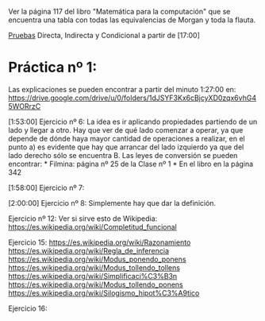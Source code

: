 
Ver la página 117 del libro "Matemática para la computación" que se encuentra una tabla con todas las equivalencias de Morgan y
toda la flauta.

[Pruebas](Pruebas) Directa, Indirecta y Condicional a partir de [17:00]

# Práctica nº 1:
Las explicaciones se pueden encontrar a partir del minuto 1:27:00 en:
	https://drive.google.com/drive/u/0/folders/1dJSYF3Kx6cBjcyXD0zqx6vhG45WORrzC


[1:53:00]
Ejercicio nº 6:
	La idea es ir aplicando propiedades partiendo de un lado y llegar a otro.
	Hay que ver de qué lado comenzar a operar, ya que depende de dónde haya mayor cantidad de operaciones a realizar, en el
	punto a) es evidente que hay que arrancar del lado izquierdo ya que del lado derecho sólo se encuentra B.
	Las leyes de conversión se pueden encontrar:
		* Filmina: página nº 25 de la Clase nº 1
		* En el libro en la página 342

[1:58:00]
Ejercicio nº 7:

[2:00:00]
Ejercicio nº 8:
	Simplemente hay que dar la definición.

Ejercicio nº 12:
	Ver si sirve esto de Wikipedia:
	https://es.wikipedia.org/wiki/Completitud_funcional


Ejercicio 15:
	https://es.wikipedia.org/wiki/Razonamiento
	https://es.wikipedia.org/wiki/Regla_de_inferencia
	https://es.wikipedia.org/wiki/Modus_ponendo_ponens
	https://es.wikipedia.org/wiki/Modus_tollendo_tollens
	https://es.wikipedia.org/wiki/Simplificaci%C3%B3n
	https://es.wikipedia.org/wiki/Modus_tollendo_ponens
	https://es.wikipedia.org/wiki/Silogismo_hipot%C3%A9tico

Ejercicio 16:

